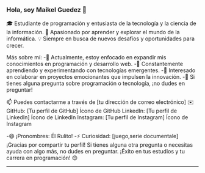 
### Hola, soy Maikel Guedez 👋
🎓 Estudiante de programación y entusiasta de la tecnología y la ciencia de la información.
🚀 Apasionado por aprender y explorar el mundo de la informática.
💡 Siempre en busca de nuevos desafíos y oportunidades para crecer.

Más sobre mí:
-🔭 Actualmente, estoy enfocado en expandir mis conocimientos en programación y desarrollo web.
-🌱 Constantemente aprendiendo y experimentando con tecnologías emergentes.
-👯 Interesado en colaborar en proyectos emocionantes que impulsen la innovación.
-💬 Si tienes alguna pregunta sobre programación o tecnología, ¡no dudes en preguntar!

📫 Puedes contactarme a través de [tu dirección de correo electrónico] ✉️
GitHub: [Tu perfil de GitHub] Ícono de GitHub
LinkedIn: [Tu perfil de LinkedIn] Ícono de LinkedIn
Instagram: [Tu perfil de Instagram] Ícono de Instagram

-😄 ¡Pronombres: Él Rulito!
-⚡ Curiosidad: [juego,serie documentale]
¡Gracias por compartir tu perfil! Si tienes alguna otra pregunta o necesitas ayuda con algo más,
no dudes en preguntar. ¡Éxito en tus estudios y tu carrera en programación! 😊

--------------------------------------------------------------------------------------------------------------------





